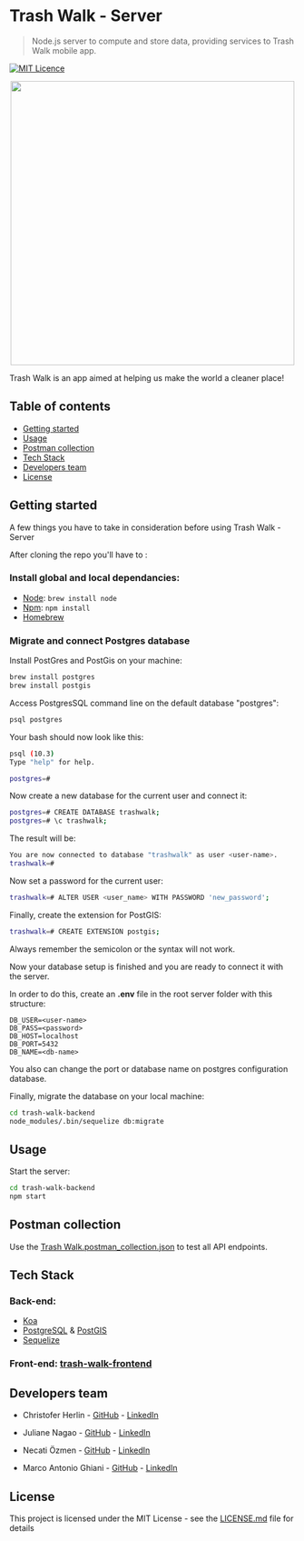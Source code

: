 # Trash Walk - Server
> Node.js server to compute and store data, providing services to Trash Walk mobile app.

[![MIT Licence](https://badges.frapsoft.com/os/mit/mit.svg?v=103)](https://opensource.org/licenses/mit-license.php)

<div align="center">
 <img width="500" height="500" src="https://i.imgur.com/TcuVFSW.png" />
</div>

Trash Walk is an app aimed at helping us make the world a cleaner place!

## Table of contents

* [Getting started](#getting-started)
* [Usage](#usage)
* [Postman collection](#postman-collection)
* [Tech Stack](#tech-stack)
* [Developers team](#developers-team)
* [License](#license)


## Getting started

A few things you have to take in consideration before using Trash Walk - Server

After cloning the repo you'll have to :

### Install global and local dependancies:

* [Node](https://nodejs.org/en/): `brew install node`
* [Npm](https://www.npmjs.com/): `npm install`
* [Homebrew](https://brew.sh/)

### Migrate and connect Postgres database

Install PostGres and PostGis on your machine:

```bash
brew install postgres
brew install postgis
```

Access PostgresSQL command line on the default database "postgres":

```bash
psql postgres
```

Your bash should now look like this:

```bash
psql (10.3)
Type "help" for help.

postgres=#
```

Now create a new database for the current user and connect it:

```bash
postgres=# CREATE DATABASE trashwalk;
postgres=# \c trashwalk;
```

The result will be:

```bash
You are now connected to database "trashwalk" as user <user-name>.
trashwalk=#
```

Now set a password for the current user:

```bash
trashwalk=# ALTER USER <user_name> WITH PASSWORD 'new_password';
```

Finally, create the extension for PostGIS:

```bash
trashwalk=# CREATE EXTENSION postgis;
```

Always remember the semicolon or the syntax will not work.

Now your database setup is finished and you are ready to connect it with the server. 

In order to do this, create an **.env** file in the root server folder with this structure:

```dotenv
DB_USER=<user-name>
DB_PASS=<password>
DB_HOST=localhost
DB_PORT=5432
DB_NAME=<db-name>
```

You also can change the port or database name on postgres configuration database.

Finally, migrate the database on your local machine:

```bash 
cd trash-walk-backend
node_modules/.bin/sequelize db:migrate
```
## Usage

Start the server:

```bash
cd trash-walk-backend
npm start
```

## Postman collection

Use the [Trash Walk.postman_collection.json](https://github.com/cherlin/trash-walk-backend/blob/develop/Trash-Walk.postman_collection.json) to test all API endpoints.

## Tech Stack

### Back-end:

* [Koa](https://koajs.com/)
* [PostgreSQL](https://www.postgresql.org/) & [PostGIS](https://postgis.net/)
* [Sequelize](http://docs.sequelizejs.com/)

### Front-end: [trash-walk-frontend](https://github.com/cherlin/trash-walk-frontend)

## Developers team

* Christofer Herlin - [GitHub](https://github.com/cherlin) - [LinkedIn](https://www.linkedin.com/in/cherl/)

* Juliane Nagao - [GitHub](https://github.com/junagao) - [LinkedIn](https://www.linkedin.com/in/junagao/)

* Necati Özmen - [GitHub](https://github.com/necatiozmen) - [LinkedIn](https://www.linkedin.com/in/necatiozmen/)

* Marco Antonio Ghiani - [GitHub](https://github.com/marcoantonioghiani01) - [LinkedIn](https://www.linkedin.com/in/marcoantonioghiani/)

## License

This project is licensed under the MIT License - see the [LICENSE.md](https://github.com/cherlin/trash-walk-backend/blob/develop/LICENSE) file for details 